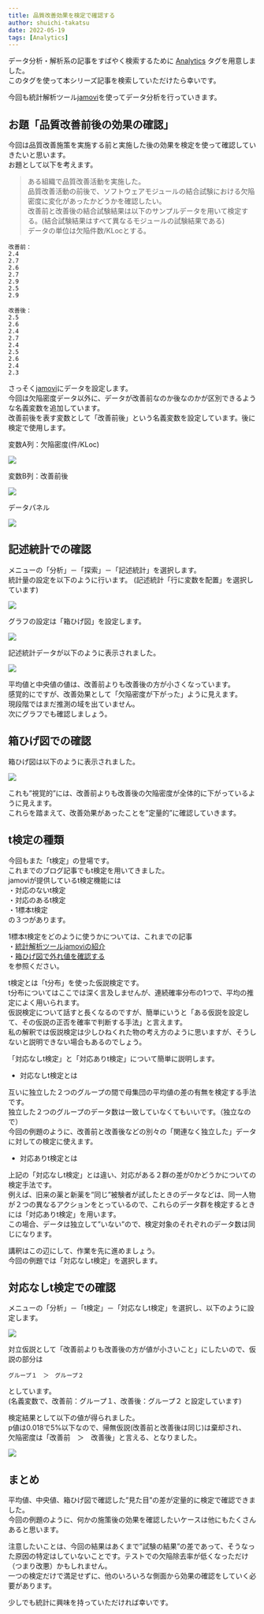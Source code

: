 ```yaml
---
title: 品質改善効果を検定で確認する
author: shuichi-takatsu
date: 2022-05-19
tags: [Analytics]
---
```


データ分析・解析系の記事をすばやく検索するために [Analytics](https://developer.mamezou-tech.com/tags/analytics/) タグを用意しました。   
このタグを使って本シリーズ記事を検索していただけたら幸いです。

今回も統計解析ツール[jamovi](https://www.jamovi.org/)を使ってデータ分析を行っていきます。


## お題「品質改善前後の効果の確認」

今回は品質改善施策を実施する前と実施した後の効果を検定を使って確認していきたいと思います。   
お題として以下を考えます。

> ある組織で品質改善活動を実施した。   
> 品質改善活動の前後で、ソフトウェアモジュールの結合試験における欠陥密度に変化があったかどうかを確認したい。   
> 改善前と改善後の結合試験結果は以下のサンプルデータを用いて検定する。(結合試験結果はすべて異なるモジュールの試験結果である)   
> データの単位は欠陥件数/KLocとする。   

```
改善前：   
2.4   
2.7   
2.6   
2.7   
2.9   
2.5   
2.9   
   
改善後：   
2.5   
2.6   
2.4   
2.7   
2.4   
2.5   
2.6   
2.4   
2.3   
```

さっそく[jamovi](https://www.jamovi.org/)にデータを設定します。   
今回は欠陥密度データ以外に、データが改善前なのか後なのかが区別できるような名義変数を追加しています。   
改善前後を表す変数として「改善前後」という名義変数を設定しています。後に検定で使用します。

変数A列：欠陥密度(件/KLoc)

![](https://gyazo.com/76ec17b3020536e1f7f4b2114684c736.png)

変数B列：改善前後

![](https://gyazo.com/45d928361258c3fc07bf1cfa0c423661.png)

データパネル

![](https://gyazo.com/08fb8f02df40bc2712666d947b90db5b.png)

## 記述統計での確認

メニューの「分析」－「探索」－「記述統計」を選択します。   
統計量の設定を以下のように行います。
(記述統計「行に変数を配置」を選択しています)   

![](https://gyazo.com/85fdf371ced0d7a573820cf8c3bb3fe3.png)

グラフの設定は「箱ひげ図」を設定します。

![](https://gyazo.com/d03ab1c2652d9642f97e60c8c44947ba.png)

記述統計データが以下のように表示されました。

![](https://gyazo.com/549122d5b1ad97057f0bf034170f33c4.png)

平均値と中央値の値は、改善前よりも改善後の方が小さくなっています。   
感覚的にですが、改善効果として「欠陥密度が下がった」ように見えます。   
現段階ではまだ推測の域を出ていません。   
次にグラフでも確認しましょう。

## 箱ひげ図での確認

箱ひげ図は以下のように表示されました。

![](https://gyazo.com/83adbb29211c45626966a239b9d5eead.png)

これも”視覚的”には、改善前よりも改善後の欠陥密度が全体的に下がっているように見えます。   
これらを踏まえて、改善効果があったことを”定量的”に確認していきます。

## t検定の種類

今回もまた「t検定」の登場です。   
これまでのブログ記事でもt検定を用いてきました。   
jamoviが提供しているt検定機能には   
・対応のないt検定   
・対応のあるt検定   
・1標本t検定   
の３つがあります。   

1標本t検定をどのように使うかについては、これまでの記事   
・[統計解析ツールjamoviの紹介](https://developer.mamezou-tech.com/blogs/2022/05/16/introduction-of-statistical-analysis-tool-jamovi/)   
・[箱ひげ図で外れ値を確認する](https://developer.mamezou-tech.com/blogs/2022/05/18/check-outliers-with-a-boxplot/)   
を参照ください。

t検定とは「t分布」を使った仮説検定です。   
t分布についてはここでは深く言及しませんが、連続確率分布の1つで、平均の推定によく用いられます。   
仮説検定について話すと長くなるのですが、簡単にいうと「ある仮説を設定して、その仮説の正否を確率で判断する手法」と言えます。   
私の解釈では仮説検定は少しひねくれた物の考え方のように思いますが、そうしないと説明できない場合もあるのでしょう。

「対応なしt検定」と「対応ありt検定」について簡単に説明します。

- 対応なしt検定とは

互いに独立した２つのグループの間で母集団の平均値の差の有無を検定する手法です。   
独立した２つのグループのデータ数は一致していなくてもいいです。（独立なので）   
今回の例題のように、改善前と改善後などの別々の「関連なく独立した」データに対しての検定に使えます。

- 対応ありt検定とは

上記の「対応なしt検定」とは違い、対応がある２群の差が0かどうかについての検定手法です。   
例えば、旧来の薬と新薬を”同じ”被験者が試したときのデータなどは、同一人物が２つの異なるアクションをとっているので、これらのデータ群を検定するときには「対応ありt検定」を用います。   
この場合、データは独立して”いない”ので、検定対象のそれぞれのデータ数は同じになります。

講釈はこの辺にして、作業を先に進めましょう。   
今回の例題では「対応なしt検定」を選択します。

## 対応なしt検定での確認

メニューの「分析」－「t検定」－「対応なしt検定」を選択し、以下のように設定します。   

![](https://gyazo.com/ed4ca800462c8c8c38b3ec73ac1af40b.png)

対立仮説として「改善前よりも改善後の方が値が小さいこと」にしたいので、仮説の部分は

`グループ１　＞　グループ２`   

としています。   
(名義変数で、改善前：グループ１、改善後：グループ２ と設定しています)

検定結果として以下の値が得られました。   
p値は0.018で5%以下なので、帰無仮説(改善前と改善後は同じ)は棄却され、   
欠陥密度は「改善前　＞　改善後」と言える、となりました。

![](https://gyazo.com/018c257d0a500bdc046e8722aa0e590d.png)

## まとめ

平均値、中央値、箱ひげ図で確認した”見た目”の差が定量的に検定で確認できました。   
今回の例題のように、何かの施策後の効果を確認したいケースは他にもたくさんあると思います。   

注意したいことは、今回の結果はあくまで”試験の結果”の差であって、そうなった原因の特定はしていないことです。テストでの欠陥除去率が低くなっただけ（つまり改悪）かもしれません。   
一つの検定だけで満足せずに、他のいろいろな側面から効果の確認をしていく必要があります。   

少しでも統計に興味を持っていただければ幸いです。
